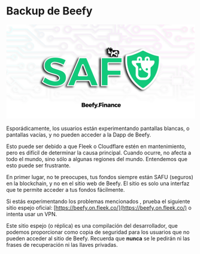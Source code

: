 # Backup de Beefy

![](../.gitbook/assets/safu.png)

Esporádicamente, los usuarios están experimentando pantallas blancas, o pantallas vacías, y no pueden acceder a la Dapp de Beefy.

Esto puede ser debido a que Fleek o Cloudflare estén en mantenimiento, pero es difícil de determinar la causa principal. Cuando ocurre, no afecta a todo el mundo, sino sólo a algunas regiones del mundo. Entendemos que esto puede ser frustrante.

En primer lugar, no te preocupes, tus fondos siempre están SAFU (seguros) en la blockchain, y no en el sitio web de Beefy. El sitio es solo una interfaz que te permite acceder a tus fondos fácilmente.

Si estás experimentando los problemas mencionados , prueba el siguiente sitio espejo oficial: [https://beefy.on.fleek.co/](https://beefy.on.fleek.co/) o intenta usar un VPN.

Este sitio espejo (o réplica) es una compilación del desarrollador, que podemos proporcionar como copia de seguridad para los usuarios que no pueden acceder al sitio de Beefy. Recuerda que **nunca** se le pedirán ni las frases de recuperación ni las llaves privadas.
